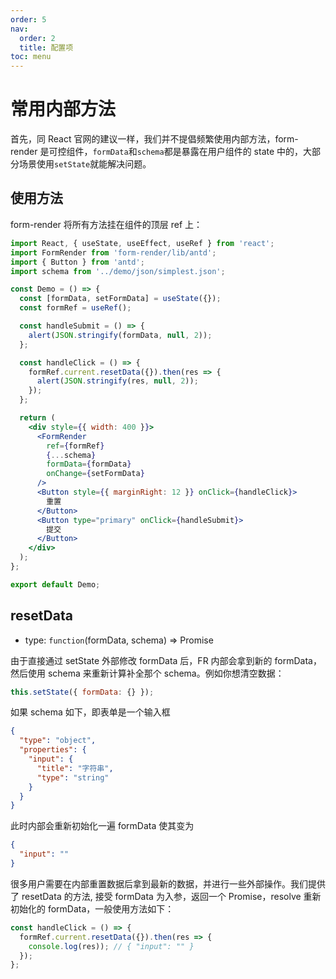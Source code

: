 ```yaml
---
order: 5
nav:
  order: 2
  title: 配置项
toc: menu
---
```


# 常用内部方法

首先，同 React 官网的建议一样，我们并不提倡频繁使用内部方法，form-render 是可控组件，`formData`和`schema`都是暴露在用户组件的 state 中的，大部分场景使用`setState`就能解决问题。

## 使用方法

form-render 将所有方法挂在组件的顶层 ref 上：

```jsx
import React, { useState, useEffect, useRef } from 'react';
import FormRender from 'form-render/lib/antd';
import { Button } from 'antd';
import schema from '../demo/json/simplest.json';

const Demo = () => {
  const [formData, setFormData] = useState({});
  const formRef = useRef();

  const handleSubmit = () => {
    alert(JSON.stringify(formData, null, 2));
  };

  const handleClick = () => {
    formRef.current.resetData({}).then(res => {
      alert(JSON.stringify(res, null, 2));
    });
  };

  return (
    <div style={{ width: 400 }}>
      <FormRender
        ref={formRef}
        {...schema}
        formData={formData}
        onChange={setFormData}
      />
      <Button style={{ marginRight: 12 }} onClick={handleClick}>
        重置
      </Button>
      <Button type="primary" onClick={handleSubmit}>
        提交
      </Button>
    </div>
  );
};

export default Demo;
```

## resetData

- type: `function`(formData, schema) => Promise

由于直接通过 setState 外部修改 formData 后，FR 内部会拿到新的 formData，然后使用 schema 来重新计算补全那个 schema。例如你想清空数据：

```js
this.setState({ formData: {} });
```

如果 schema 如下，即表单是一个输入框

```json
{
  "type": "object",
  "properties": {
    "input": {
      "title": "字符串",
      "type": "string"
    }
  }
}
```

此时内部会重新初始化一遍 formData 使其变为

```json
{
  "input": ""
}
```

很多用户需要在内部重置数据后拿到最新的数据，并进行一些外部操作。我们提供了 resetData 的方法, 接受 formData 为入参，返回一个 Promise，resolve 重新初始化的 formData，一般使用方法如下：

```js
const handleClick = () => {
  formRef.current.resetData({}).then(res => {
    console.log(res)); // { "input": "" }
  });
};
```
